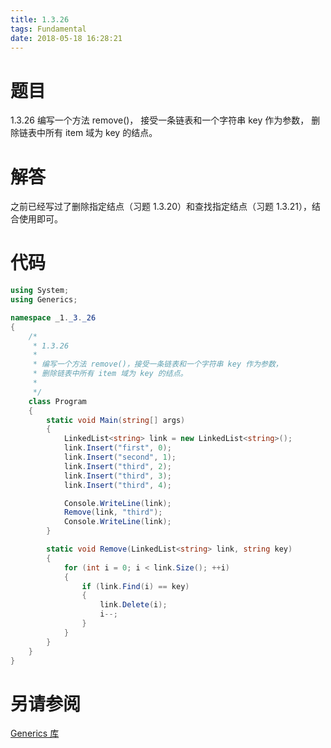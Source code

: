 ```yaml
---
title: 1.3.26
tags: Fundamental
date: 2018-05-18 16:28:21
---
```


# 题目

1.3.26
编写一个方法 remove()，
接受一条链表和一个字符串 key 作为参数， 
删除链表中所有 item 域为 key 的结点。

# 解答

之前已经写过了删除指定结点（习题 1.3.20）和查找指定结点（习题 1.3.21），结合使用即可。

# 代码

```csharp
using System;
using Generics;

namespace _1._3._26
{
    /*
     * 1.3.26
     * 
     * 编写一个方法 remove()，接受一条链表和一个字符串 key 作为参数，
     * 删除链表中所有 item 域为 key 的结点。
     * 
     */
    class Program
    {
        static void Main(string[] args)
        {
            LinkedList<string> link = new LinkedList<string>();
            link.Insert("first", 0);
            link.Insert("second", 1);
            link.Insert("third", 2);
            link.Insert("third", 3);
            link.Insert("third", 4);

            Console.WriteLine(link);
            Remove(link, "third");
            Console.WriteLine(link);
        }

        static void Remove(LinkedList<string> link, string key)
        {
            for (int i = 0; i < link.Size(); ++i)
            {
                if (link.Find(i) == key)
                {
                    link.Delete(i);
                    i--;
                }
            }
        }
    }
}
```

# 另请参阅

[Generics 库](https://github.com/ikesnowy/Algorithms-4th-Edition-in-Csharp/tree/master/1%20Fundamental/1.3/Generics)